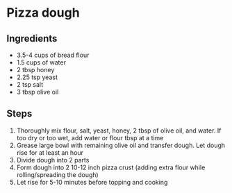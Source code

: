 # Pizza dough

## Ingredients
* 3.5-4 cups of bread flour
* 1.5 cups of water
* 2 tbsp honey
* 2.25 tsp yeast
* 2 tsp salt
* 3 tbsp olive oil

## Steps
1. Thoroughly mix flour, salt, yeast, honey, 2 tbsp of olive oil, and water. If too dry or too wet, add water or flour tbsp at a time
1. Grease large bowl with remaining olive oil and transfer dough. Let dough rise for at least an hour
1. Divide dough into 2 parts
1. Form dough into 2 10-12 inch pizza crust (adding extra flour while rolling/spreading the dough)
1. Let rise for 5-10 minutes before topping and cooking
